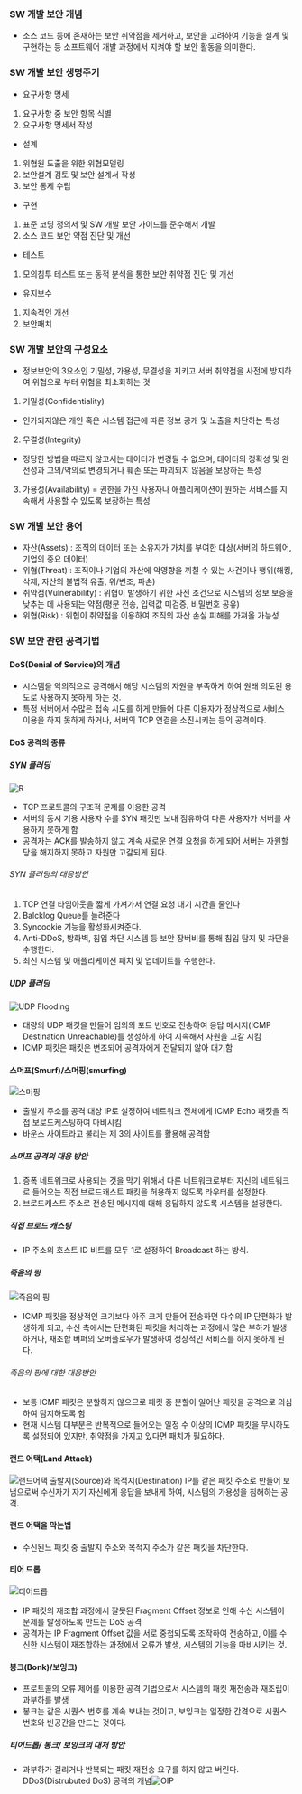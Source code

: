 ### SW 개발 보안 개념
- 소스 코드 등에 존재하는 보안 취약점을 제거하고, 보안을 고려하여 기능을 설계 및 구현하는 등 소프트웨어 개발 과정에서 지켜야 할 보안 활동을 의미한다.

### SW 개발 보안 생명주기
- 요구사항 명세
1. 요구사항 중 보안 항목 식별
2. 요구사항 명세서 작성

- 설계
1. 위협원 도출을 위한 위협모델링
2. 보안설계 검토 및 보안 설계서 작성
3. 보안 통제 수립

- 구현
1. 표준 코딩 정의서 및 SW 개발 보안 가이드를 준수해서 개발
2. 소스 코드 보안 약점 진단 및 개선

- 테스트
1. 모의침투 테스트 또는 동적 분석을 통한 보안 취약점 진단 및 개선

- 유지보수
1. 지속적인 개선
2. 보안패치

### SW 개발 보안의 구성요소
- 정보보안의 3요소인 기밀성, 가용성, 무결성을 지키고 서버 취약점을 사전에 방지하여 위협으로 부터 위험을 최소화하는 것
1. 기밀성(Confidentiality) 
- 인가되지않은 개인 혹은 시스템 접근에 따른 정보 공개 및 노출을 차단하는 특성
2. 무결성(Integrity) 
- 정당한 방법을 따르지 않고서는 데이터가 변경될 수 없으며, 데이터의 정확성 및 완전성과 고의/악의로 변경되거나 훼손 또는 파괴되지 않음을 보장하는 특성
3. 가용성(Availability)
= 권한을 가진 사용자나 애플리케이션이 원하는 서비스를 지속해서 사용할 수 있도록 보장하는 특성

### SW 개발 보안 용어
- 자산(Assets) : 조직의 데이터 또는 소유자가 가치를 부여한 대상(서버의 하드웨어, 기업의 중요 데이터)
- 위협(Threat) : 조직이나 기업의 자산에 악영향을 끼칠 수 있는 사건이나 행위(해킹, 삭제, 자산의 불법적 유출, 위/변조, 파손)
- 취약점(Vulnerability) : 위협이 발생하기 위한 사전 조건으로 시스템의 정보 보증을 낮추는 데 사용되는 약점(평문 전송, 입력값 미검증, 비밀번호 공유)
- 위협(Risk) : 위협이 취약점을 이용하여 조직의 자산 손실 피해를 가져올 가능성

### SW 보안 관련 공격기법
#### DoS(Denial of Service)의 개념
- 시스템을 악의적으로 공격해서 해당 시스템의 자원을 부족하게 하여 원래 의도된 용도로 사용하지 못하게 하는 것. 
- 특정 서버에서 수많은 접속 시도를 하게 만들어 다른 이용자가 정상적으로 서비스 이용을 하지 못하게 하거나, 서버의 TCP 연결을 소진시키는 등의 공격이다.


#### DoS 공격의 종류

##### SYN 플러딩
![R](https://user-images.githubusercontent.com/72552897/164343145-b47f948d-d6e9-40de-8c17-d2570ab5a72c.gif)
- TCP 프로토콜의 구조적 문제를 이용한 공격
- 서버의 동시 기용 사용자 수를 SYN 패킷만 보내 점유하여 다른 사용자가 서버를 사용하지 못하게 함
- 공격자는 ACK를 발송하지 않고 계속 새로운 연결 요청을 하게 되어 서버는 자원할당을 해지하지 못하고 자원만 고갈되게 된다.

###### SYN 플러딩의 대응방안
1. TCP 연결 타임아웃을 짧게 가져가서 연결 요청 대기 시간을 줄인다
2. Balcklog Queue를 늘려준다
3. Syncookie 기능을 활성화시켜준다.
4. Anti-DDoS, 방화벽, 침입 차단 시스템 등 보안 장버비를 통해 침입 탐지 및 차단을 수행한다.
5. 최신 시스템 및 애플리케이션 패치 및 업데이트를 수행한다.

##### UDP 플러딩
![UDP Flooding](https://user-images.githubusercontent.com/72552897/164344100-450a818e-d83e-4a42-b4b2-c5e90a38f192.png)
- 대량의 UDP 패킷을 만들어 임의의 포트 번호로 전송하여 응답 메시지(ICMP Destination Unreachable)를 생성하게 하여 지속해서 자원을 고갈 시킴
- ICMP 패킷은 패킷은 변조되어 공격자에게 전달되지 않아 대기함

#### 스머프(Smurf)/스머핑(smurfing)
![스머핑](https://user-images.githubusercontent.com/72552897/164344163-430215ec-8598-4d41-a64c-c82215895e16.png)
- 출발지 주소를 공격 대상 IP로 설정하여 네트워크 전체에게 ICMP Echo 패킷을 직접 보로드케스팅하여 마비시킴
- 바운스 사이트라고 불리는 제 3의 사이트를 활용해 공격함

##### 스머프 공격의 대응 방안
1. 증폭 네트워크로 사용되는 것을 막기 위해서 다른 네트워크로부터 자신의 네트워크로 들어오는 직접 브로드캐스트 패킷을 허용하지 않도록 라우터를 설정한다.
2. 브로드캐스트 주소로 전송된 메시지에 대해 응답하지 않도록 시스템을 설정한다.

##### 직접 브로드 캐스팅
- IP 주소의 호스트 ID 비트를 모두 1로 설정하여 Broadcast 하는 방식.

##### 죽음의 핑
![죽음의 핑](https://user-images.githubusercontent.com/72552897/164344181-b012b94b-5a71-42f8-a0e9-71c81ef5ca1e.JPG)
- ICMP 패킷을 정상적인 크기보다 아주 크게 만들어 전송하면 다수의 IP 단편화가 발생하게 되고, 수신 측에서는 단편화된 패킷을 처리하는 과정에서 많은 부하가 발생하거나, 재조합 버퍼의 오버플로우가 발생하여 정상적인 서비스를 하지 못하게 된다.

###### 죽음의 핑에 대한 대응방안
- 보통 ICMP 패킷은 분할하지 않으므로 패킷 중 분할이 일어난 패킷을 공격으로 의심하여 탐지하도록 함
- 현재 시스템 대부분은 반복적으로 들어오는 일정 수 이상의 ICMP 패킷을 무시하도록 설정되어 있지만, 취약점을 가지고 있다면 패치가 필요하다.

#### 랜드 어택(Land Attack)
![랜드어택](https://user-images.githubusercontent.com/72552897/164344226-1c0cfeb4-a471-4b7d-b509-d024c5ffffc8.png)
출발지(Source)와 목적지(Destination) IP를 같은 패킷 주소로 만들어 보냄으로써 수신자가 자기 자신에게 응답을 보내게 하여, 시스템의 가용성을 침해하는 공격.

#### 랜드 어택을 막는법
- 수신된느 패킷 중 출발지 주소와 목적지 주소가 같은 패킷을 차단한다.

#### 티어 드롭
![티어드롭](https://user-images.githubusercontent.com/72552897/164344251-db0ac67c-b21b-4a95-82e2-858c8a9b9d92.png)
- IP 패킷의 재조합 과정에서 잘못된 Fragment Offset 정보로 인해 수신 시스템이 문제를 발생하도록 만드는 DoS 공격
- 공격자는 IP Fragment Offset 값을 서로 중첩되도록 조작하여 전송하고, 이를 수신한 시스템이 재조합하는 과정에서 오류가 발생, 시스템의 기능을 마비시키는 것.

#### 봉크(Bonk)/보잉크)
- 프로토콜의 오류 제어를 이용한 공격 기법으로서 시스템의 패킷 재전송과 재조립이 과부하를 발생
- 봉크는 같은 시퀀스 번호를 계속 보내는 것이고, 보잉크는 일정한 간격으로 시퀀스 번호와 빈공간을 만드는 것이다.

##### 티어드롭/ 봉크/ 보잉크의 대처 방안
- 과부하가 걸리거나 반복되는 패킷 재전송 요구를 하지 않고 버린다.
DDoS(Distrubuted DoS) 공격의 개념![OIP](https://user-images.githubusercontent.com/72552897/164345932-e71ec8bd-6951-4b16-9a58-724803d6bd56.jpg)









